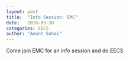 ```yaml
---
layout: post
title:  "Info Session: EMC"
date:   2016-03-30
categories: EECS
author: "Anant Sahai"
---
```

Come join EMC for an info session and do EECS
